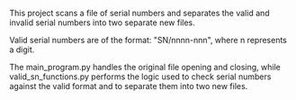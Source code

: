 This project scans a file of serial numbers and separates the valid and invalid serial numbers into two separate new files.

Valid serial numbers are of the format: "SN/nnnn-nnn", where n represents a digit.

The main_program.py handles the original file opening and closing, while valid_sn_functions.py performs the logic used to check serial numbers against the valid format and to separate them into two new files.
